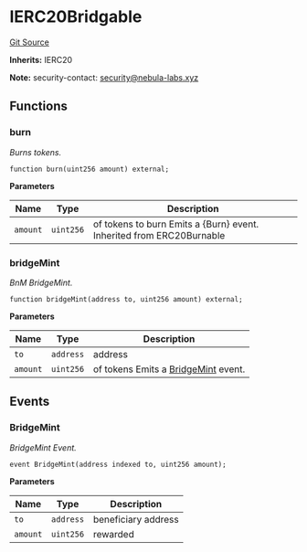 # IERC20Bridgable
[Git Source](https://github.com/nebula-labs-xyz/lendefi-dao/blob/3d33c9e00b25d5e60bf76d9b812b64e31361ab4a/contracts/interfaces/IERC20Bridgable.sol)

**Inherits:**
IERC20

**Note:**
security-contact: security@nebula-labs.xyz


## Functions
### burn

*Burns tokens.*


```solidity
function burn(uint256 amount) external;
```
**Parameters**

|Name|Type|Description|
|----|----|-----------|
|`amount`|`uint256`|of tokens to burn Emits a {Burn} event. Inherited from ERC20Burnable|


### bridgeMint

*BnM BridgeMint.*


```solidity
function bridgeMint(address to, uint256 amount) external;
```
**Parameters**

|Name|Type|Description|
|----|----|-----------|
|`to`|`address`|address|
|`amount`|`uint256`|of tokens Emits a [BridgeMint](/contracts/interfaces/IERC20Bridgable.sol/interface.IERC20Bridgable.md#bridgemint) event.|


## Events
### BridgeMint
*BridgeMint Event.*


```solidity
event BridgeMint(address indexed to, uint256 amount);
```

**Parameters**

|Name|Type|Description|
|----|----|-----------|
|`to`|`address`|beneficiary address|
|`amount`|`uint256`|rewarded|

